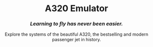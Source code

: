 <div style="text-align: center; margin-top: 50px;">
  <h1>A320 Emulator</h1>
  <h3><em>Learning to fly has never been easier.</em></h3>
  <p>Explore the systems of the beautiful A320, the bestselling and modern passenger jet in history.</p>
</div>
